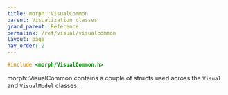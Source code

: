 ```yaml
---
title: morph::VisualCommon
parent: Visualization classes
grand_parent: Reference
permalink: /ref/visual/visualcommon
layout: page
nav_order: 2
---
```

```c++
#include <morph/VisualCommon.h>
```
morph::VisualCommon contains a couple of structs used across the `Visual` and `VisualModel` classes.